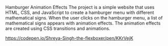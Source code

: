 Hamburger  Animation Effects
The project is a simple website that uses HTML, CSS, and JavaScript to create a hamburger menu with different mathematical signs. 
When the user clicks on the hamburger menu, a list of mathematical signs appears with animation effects. The animation effects are created using CSS transitions and animations. 

https://codepen.io/Shreya-Singh-the-flexboxer/pen/KKrVejK
